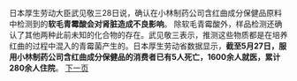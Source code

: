 日本厚生劳动大臣武见敬三28日说，确认在小林制药公司含红曲成分保健品原料中检测到的**软毛青霉酸会对肾脏造成不良影响**。
除软毛青霉酸外，样品检测还确认了其他两种此前未知的化合物的存在。武见敬三表示，推测这些物质都是在培养红曲的过程中混入的青霉菌产生的。日本厚生劳动省数据显示，**截至5月27日，服用小林制药公司含红曲成分保健品的消费者已有5人死亡，1600余人就医，累计280余人住院**。
[下一页](四国元首同期访华出席，阿拉伯国家为何如此重视这一论坛？.md)